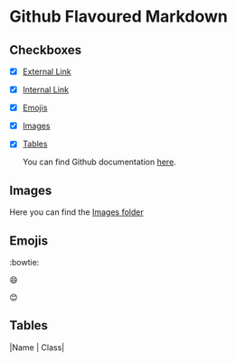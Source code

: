 # Github Flavoured Markdown

## Checkboxes

- [x] [External Link](#external-link)
- [x] [Internal Link](#internal-link)
- [x] [Emojis](#emojis)
- [x] [Images](#images)
- [x] [Tables](#tables)
      
   You can find Github documentation [here](https://help.github.com/en).

## Images

Here you can find the [Images folder](/images/explode.jpg)

## Emojis
:bowtie:

:smile:

:blush:

## Tables

|Name | Class|






